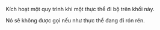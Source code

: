 Kích hoạt một quy trình khi một thực thể đi bộ trên khối này.

Nó sẽ không được gọi nếu như thực thể đang đi rón rén.